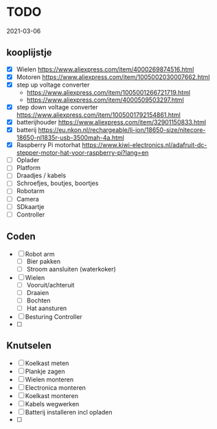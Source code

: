 # TODO

2021-03-06

## kooplijstje
- [x] Wielen https://www.aliexpress.com/item/4000269874516.html
- [x] Motoren https://www.aliexpress.com/item/1005002030007662.html
- [x] step up voltage converter 
	- https://www.aliexpress.com/item/1005001266721719.html
	- https://www.aliexpress.com/item/4000509503297.html
- [x] step down voltage converter https://www.aliexpress.com/item/1005001792154861.html
- [x] batterijhouder https://www.aliexpress.com/item/32901150833.html
- [x] batterij https://eu.nkon.nl/rechargeable/li-ion/18650-size/nitecore-18650-nl1835r-usb-3500mah-4a.html
- [x] Raspberry Pi motorhat https://www.kiwi-electronics.nl/adafruit-dc-stepper-motor-hat-voor-raspberry-pi?lang=en
- [ ] Oplader
- [ ] Platform
- [ ] Draadjes / kabels
- [ ] Schroefjes, boutjes, boortjes
- [ ] Robotarm
- [ ] Camera
- [ ] SDkaartje
- [ ] Controller

## Coden
- [ ] Robot arm
    - [ ] Bier pakken
    - [ ] Stroom aansluiten (waterkoker)
- [ ] Wielen
    - [ ] Vooruit/achteruit
    - [ ] Draaien
    - [ ] Bochten
    - [ ] Hat aansturen
- [ ] Besturing Controller
- [ ]

## Knutselen
- [ ] Koelkast meten
- [ ] Plankje zagen
- [ ] Wielen monteren
- [ ] Electronica monteren
- [ ] Koelkast monteren
- [ ] Kabels wegwerken
- [ ] Batterij installeren incl opladen
- [ ] 
